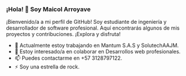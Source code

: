 ### ¡Hola! 👋 Soy Maicol Arroyave

¡Bienvenido/a a mi perfil de GitHub! Soy estudiante de ingeniería y desarrollador de software profesional. Aquí encontrarás algunos de mis proyectos y contribuciones. ¡Explora y disfruta!

- 🔭 Actualmente estoy trabajando en Mantum S.A.S y SolutechAAJM.
- 👯 Estoy interesado/a en colaborar en Desarrollos web profesionales.
- 📫 Puedes contactarme en +57 3128797122.
- ⚡ Soy una estrella de rock.

